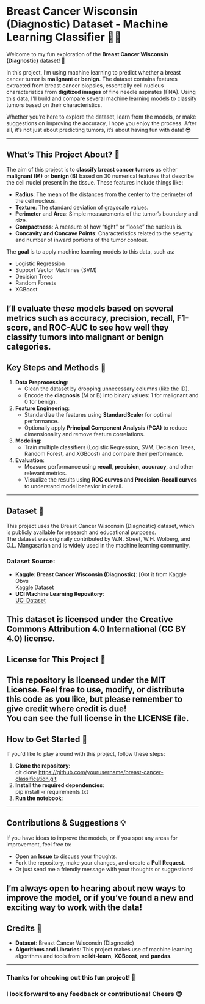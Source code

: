 # **Breast Cancer Wisconsin (Diagnostic) Dataset \- Machine Learning Classifier 🦠🎯**

Welcome to my fun exploration of the **Breast Cancer Wisconsin (Diagnostic)** dataset\! 🎉

In this project, I’m using machine learning to predict whether a breast cancer tumor is **malignan**t or **benign**. The dataset contains features extracted from breast cancer biopsies, essentially cell nucleus characteristics from **digitized images** of fine needle aspirates (FNA). Using this data, I'll build and compare several machine learning models to classify tumors based on their characteristics.

Whether you’re here to explore the dataset, learn from the models, or make suggestions on improving the accuracy, I hope you enjoy the process. After all, it’s not just about predicting tumors, it’s about having fun with data\! 😎

---

## **What’s This Project About? 🤔**

The aim of this project is to **classify breast cancer tumors** as either **malignant (M)** or **benign (B)** based on 30 numerical features that describe the cell nuclei present in the tissue. These features include things like:

* **Radius**: The mean of the distances from the center to the perimeter of the cell nucleus.  
* **Texture**: The standard deviation of grayscale values.  
* **Perimeter** and **Area**: Simple measurements of the tumor’s boundary and size.  
* **Compactness**: A measure of how “tight” or “loose” the nucleus is.  
* **Concavity and Concave Points**: Characteristics related to the severity and number of inward portions of the tumor contour.

The **goal** is to apply machine learning models to this data, such as:

* Logistic Regression  
* Support Vector Machines (SVM)  
* Decision Trees  
* Random Forests  
* XGBoost

I’ll evaluate these models based on several metrics such as accuracy, precision, recall, F1-score, and ROC-AUC to see how well they classify tumors into malignant or benign categories.  
---

## **Key Steps and Methods 🚀**

1. **Data Preprocessing**:  
   * Clean the dataset by dropping unnecessary columns (like the ID).  
   * Encode the **diagnosis** (M or B) into binary values: 1 for malignant and 0 for benign.  
2. **Feature Engineering**:  
   * Standardize the features using **StandardScaler** for optimal performance.  
   * Optionally apply **Principal Component Analysis (PCA)** to reduce dimensionality and remove feature correlations.  
3. **Modeling**:  
   * Train multiple classifiers (Logistic Regression, SVM, Decision Trees, Random Forest, and XGBoost) and compare their performance.  
4. **Evaluation**:  
   * Measure performance using **recall**, **precision**, **accuracy**, and other relevant metrics.  
   * Visualize the results using **ROC curves** and **Precision-Recall curves** to understand model behavior in detail.

---

## **Dataset 📝**

This project uses the Breast Cancer Wisconsin (Diagnostic) dataset, which is publicly available for research and educational purposes.   
The dataset was originally contributed by W.N. Street, W.H. Wolberg, and O.L. Mangasarian and is widely used in the machine learning community.

### **Dataset Source:**

* **Kaggle: Breast Cancer Wisconsin (Diagnostic)**: \[Got it from Kaggle Obvs   
   Kaggle Dataset  
* **UCI Machine Learning Repository**:  
   [UCI Dataset](https://archive.ics.uci.edu/ml/datasets/Breast+Cancer+Wisconsin+%28Diagnostic%29)

This dataset is licensed under the **Creative Commons Attribution 4.0 International (CC BY 4.0)** license.  
---

## **License for This Project 📝**

This repository is licensed under the **MIT License**. Feel free to use, modify, or distribute this code as you like, but please remember to give credit where credit is due\!  
You can see the full license in the LICENSE file.  
---

## **How to Get Started 🚀**

If you'd like to play around with this project, follow these steps:

1. **Clone the repository**:  
    git clone https://github.com/yourusername/breast-cancer-classification.git  
2. **Install the required dependencies**:  
    pip install \-r requirements.txt  
3. **Run the notebook**:

---

## **Contributions & Suggestions 💡**

If you have ideas to improve the models, or if you spot any areas for improvement, feel free to:

* Open an **Issue** to discuss your thoughts.  
* Fork the repository, make your changes, and create a **Pull Request**.  
* Or just send me a friendly message with your thoughts or suggestions\!

I’m always open to hearing about new ways to improve the model, or if you’ve found a new and exciting way to work with the data\!  
---

## **Credits 🎉**

* **Dataset**: Breast Cancer Wisconsin (Diagnostic)  
* **Algorithms and Libraries**: This project makes use of machine learning algorithms and tools from **scikit-learn**, **XGBoost**, and **pandas**.

---

### **Thanks for checking out this fun project\! 🌟** 

### 

### **I look forward to any feedback or contributions\! Cheers 😊**

